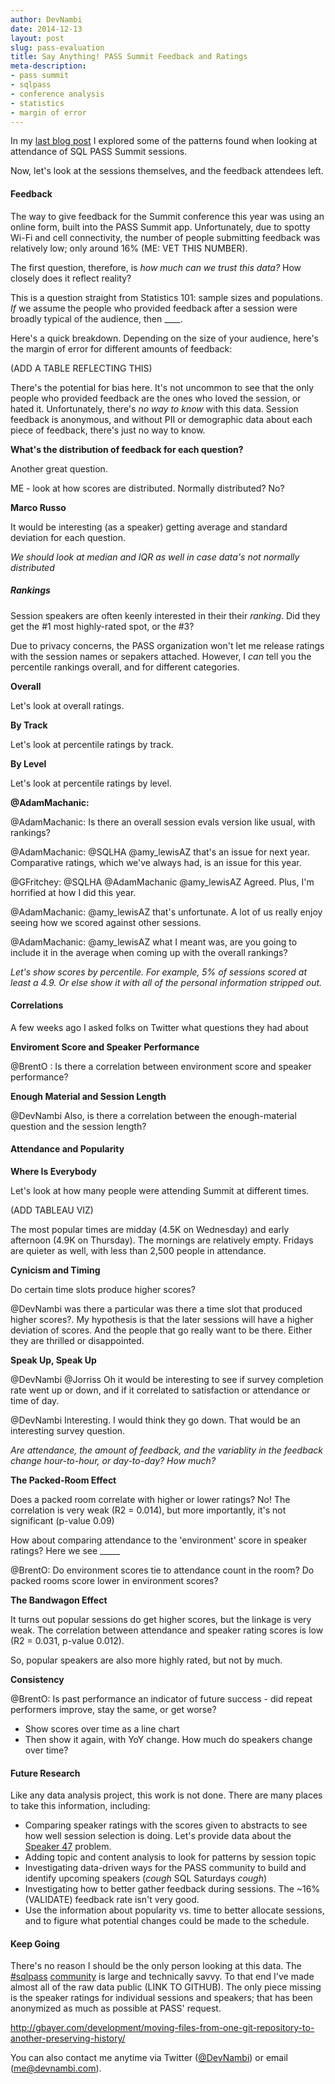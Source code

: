 ```yaml
---
author: DevNambi
date: 2014-12-13
layout: post
slug: pass-evaluation
title: Say Anything! PASS Summit Feedback and Ratings
meta-description: 
- pass summit
- sqlpass
- conference analysis
- statistics
- margin of error
---
```


In my [last blog post](http://devnambi.com/2014/pass-attendance-results) I explored some of the patterns found when looking at attendance of SQL PASS Summit sessions.

Now, let's look at the sessions themselves, and the feedback attendees left.


#### Feedback

The way to give feedback for the Summit conference this year was using an online form, built into the PASS Summit app. Unfortunately, due to spotty Wi-Fi and cell connectivity, the number of people submitting feedback was relatively low; only around 16% (ME: VET THIS NUMBER).

The first question, therefore, is *how much can we trust this data?* How closely does it reflect reality?

This is a question straight from Statistics 101: sample sizes and populations. *If* we assume the people who provided feedback after a session were broadly typical of the audience, then ____.

Here's a quick breakdown. Depending on the size of your audience, here's the margin of error for different amounts of feedback:


(ADD A TABLE REFLECTING THIS)

There's the potential for bias here. It's not uncommon to see that the only people who provided feedback are the ones who loved the session, or hated it. Unfortunately, there's *no way to know* with this data. Session feedback is anonymous, and without PII or demographic data about each piece of feedback, there's just no way to know.


**What's the distribution of feedback for each question?**

Another great question. 

ME - look at how scores are distributed. Normally distributed? No? 

**Marco Russo**

It would be interesting (as a speaker) getting average and standard deviation for each question. 

*We should look at median and IQR as well in case data's not normally distributed*

##### Rankings

Session speakers are often keenly interested in their their *ranking*. Did they get the #1 most highly-rated spot, or the #3? 

Due to privacy concerns, the PASS organization won't let me release ratings with the session names or sepakers attached. However, I *can* tell you the percentile rankings overall, and for different categories.


**Overall**

Let's look at overall ratings.

**By Track**

Let's look at percentile ratings by track. 

**By Level**

Let's look at percentile ratings by level. 


**@AdamMachanic:**

@AdamMachanic: Is there an overall session evals version like usual, with rankings?

@AdamMachanic: @SQLHA @amy_lewisAZ that's an issue for next year. Comparative ratings, which we've always had, is an issue for this year.

@GFritchey: @SQLHA @AdamMachanic @amy_lewisAZ Agreed. Plus, I'm horrified at how I did this year.

@AdamMachanic: @amy_lewisAZ that's unfortunate. A lot of us really enjoy seeing how we scored against other sessions.


@AdamMachanic: @amy_lewisAZ what I meant was, are you going to include it in the average when coming up with the overall rankings?



*Let's show scores by percentile. For example, 5% of sessions scored at least a 4.9. Or else show it with all of the personal information stripped out.*


#### Correlations

A few weeks ago I asked folks on Twitter what questions they had about

**Enviroment Score and Speaker Performance**

@BrentO : Is there a correlation between environment score and speaker performance?


**Enough Material and Session Length**


@DevNambi Also, is there a correlation between the enough-material question and the session length?







#### Attendance and Popularity

**Where Is Everybody**

Let's look at how many people were attending Summit at different times.


(ADD TABLEAU VIZ)

The most popular times are midday (4.5K on Wednesday) and early afternoon (4.9K on Thursday). The mornings are relatively empty. Fridays are quieter as well, with less than 2,500 people in attendance. 


**Cynicism and Timing**

Do certain time slots produce higher scores? 


@DevNambi was there a particular was there a time slot that produced higher scores?. My hypothesis is that the later sessions will have a higher deviation of scores. And the people that go really want to be there. Either they are thrilled or disappointed.

**Speak Up, Speak Up**

@DevNambi @Jorriss Oh it would be interesting to see if survey completion rate went up or down, and if it correlated to satisfaction or attendance or time of day.

@DevNambi Interesting. I would think they go down. That would be an interesting survey question.

*Are attendance, the amount of feedback, and the variablity in the feedback change hour-to-hour, or day-to-day? How much?*

**The Packed-Room Effect**

Does a packed room correlate with higher or lower ratings? No! The correlation is very weak (R2 = 0.014), but more importantly, it's not significant (p-value 0.09)

How about comparing attendance to the 'environment' score in speaker ratings? Here we see _____

@BrentO: Do environment scores tie to attendance count in the room? Do packed rooms score lower in environment scores?


**The Bandwagon Effect**

It turns out popular sessions do get higher scores, but the linkage is very weak. The correlation between attendance and speaker rating scores is low (R2 = 0.031, p-value 0.012).

So, popular speakers are also more highly rated, but not by much. 


**Consistency**

@BrentO: Is past performance an indicator of future success - did repeat performers improve, stay the same, or get worse?

* Show scores over time as a line chart
* Then show it again, with YoY change. How much do speakers change over time?


#### Future Research

Like any data analysis project, this work is not done. There are many places to take this information, including:

* Comparing speaker ratings with the scores given to abstracts to see how well session selection is doing. Let's provide data about the [Speaker 47](LINKME) problem.
* Adding topic and content analysis to look for patterns by session topic
* Investigating data-driven ways for the PASS community to build and identify upcoming speakers (*cough* SQL Saturdays *cough*)
* Investigating how to better gather feedback during sessions. The ~16% (VALIDATE) feedback rate isn't very good.
* Use the information about popularity vs. time to better allocate sessions, and to figure what potential changes could be made to the schedule. 

#### Keep Going

There's no reason I should be the only person looking at this data. The [#sqlpass](https://twitter.com/search?q=%23sqlpass&src=typd) [community](https://twitter.com/search?q=%23sqlfamily&src=typd) is large and technically savvy. To that end I've made almost all of the raw data public (LINK TO GITHUB). The only piece missing is the speaker ratings for individual sessions and speakers; that has been anonymized as much as possible at PASS' request.


http://gbayer.com/development/moving-files-from-one-git-repository-to-another-preserving-history/

You can also contact me anytime via Twitter ([@DevNambi](https://twitter.com/DevNambi)) or email (me@devnambi.com).